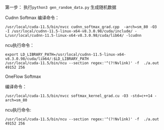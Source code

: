第一步：
执行`python3 gen_random_data.py` 生成随机数据


Cudnn Softmax 
编译命令：
```
/usr/local/cuda-11.5/bin/nvcc cudnn_softmax_grad.cpp  -arch=sm_80 -O3 -I /usr/local/cudnn-11.5-linux-x64-v8.3.0.98/cuda/include/ -L/usr/local/cudnn-11.5-linux-x64-v8.3.0.98/cuda/lib64/ -lcudnn
```
ncu执行命令：
```
export LD_LIBRARY_PATH=/usr/local/cudnn-11.5-linux-x64-v8.3.0.98/cuda/lib64/:$LD_LIBRARY_PATH
/usr/local/cuda-11.5/bin/ncu --section regex:'^(?!Nvlink)' -f  ./a.out 49152 256

```

OneFlow Softmax

编译命令：
```
/usr/local/cuda-11.5/bin/nvcc softmax_kernel_grad.cu -O3 -std=c++14 -arch=sm_80
```
ncu执行命令:
```
/usr/local/cuda-11.5/bin/ncu --section regex:'^(?!Nvlink)' -f  ./a.out 49152 256
```
